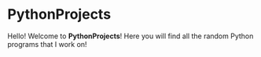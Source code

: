 # PythonProjects
Hello! Welcome to **PythonProjects**! Here you will find all the random Python programs that I work on! 
